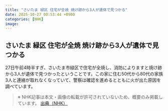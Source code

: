 ```yaml
---
title: "さいたま 緑区 住宅が全焼 焼け跡から3人が遺体で見つかる"
date: 2025-10-27 00:53:44 +0900
categories: [NHK]
image: 
---
```

## さいたま 緑区 住宅が全焼 焼け跡から3人が遺体で見つかる

27日午前4時半すぎ、さいたま市緑区で住宅が全焼し、消防によりますと焼け跡から3人が遺体で見つかったということです。この家に住む50代から80代の家族3人と連絡が取れなくなっていて、警察は確認を進めるとともに火が出た原因を調べています。

> ※ NHK記事は本文・画像の転載が許可されていないため、概要のみ掲載しています。
[出典（NHK）](http://www3.nhk.or.jp/news/html/20251027/k10014960341000.html)
